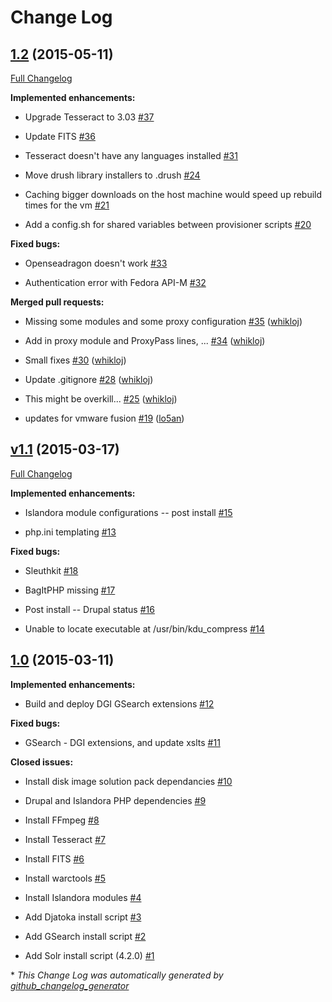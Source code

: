 # Change Log

## [1.2](https://github.com/Islandora-Labs/islandora_vagrant/tree/1.2) (2015-05-11)

[Full Changelog](https://github.com/Islandora-Labs/islandora_vagrant/compare/v1.1...1.2)

**Implemented enhancements:**

- Upgrade Tesseract to 3.03 [\#37](https://github.com/Islandora-Labs/islandora_vagrant/issues/37)

- Update FITS [\#36](https://github.com/Islandora-Labs/islandora_vagrant/issues/36)

- Tesseract doesn't have any languages installed [\#31](https://github.com/Islandora-Labs/islandora_vagrant/issues/31)

- Move drush library installers to .drush [\#24](https://github.com/Islandora-Labs/islandora_vagrant/issues/24)

- Caching bigger downloads on the host machine would speed up rebuild times for the vm [\#21](https://github.com/Islandora-Labs/islandora_vagrant/issues/21)

- Add a config.sh for shared variables between provisioner scripts [\#20](https://github.com/Islandora-Labs/islandora_vagrant/issues/20)

**Fixed bugs:**

- Openseadragon doesn't work [\#33](https://github.com/Islandora-Labs/islandora_vagrant/issues/33)

- Authentication error with Fedora API-M [\#32](https://github.com/Islandora-Labs/islandora_vagrant/issues/32)

**Merged pull requests:**

- Missing some modules and some proxy configuration [\#35](https://github.com/Islandora-Labs/islandora_vagrant/pull/35) ([whikloj](https://github.com/whikloj))

- Add in proxy module and ProxyPass lines, ... [\#34](https://github.com/Islandora-Labs/islandora_vagrant/pull/34) ([whikloj](https://github.com/whikloj))

- Small fixes [\#30](https://github.com/Islandora-Labs/islandora_vagrant/pull/30) ([whikloj](https://github.com/whikloj))

- Update .gitignore [\#28](https://github.com/Islandora-Labs/islandora_vagrant/pull/28) ([whikloj](https://github.com/whikloj))

- This might be overkill... [\#25](https://github.com/Islandora-Labs/islandora_vagrant/pull/25) ([whikloj](https://github.com/whikloj))

- updates for  vmware fusion [\#19](https://github.com/Islandora-Labs/islandora_vagrant/pull/19) ([lo5an](https://github.com/lo5an))

## [v1.1](https://github.com/Islandora-Labs/islandora_vagrant/tree/v1.1) (2015-03-17)

[Full Changelog](https://github.com/Islandora-Labs/islandora_vagrant/compare/1.0...v1.1)

**Implemented enhancements:**

- Islandora module configurations -- post install [\#15](https://github.com/Islandora-Labs/islandora_vagrant/issues/15)

- php.ini templating [\#13](https://github.com/Islandora-Labs/islandora_vagrant/issues/13)

**Fixed bugs:**

- Sleuthkit [\#18](https://github.com/Islandora-Labs/islandora_vagrant/issues/18)

- BagItPHP missing [\#17](https://github.com/Islandora-Labs/islandora_vagrant/issues/17)

- Post install -- Drupal status [\#16](https://github.com/Islandora-Labs/islandora_vagrant/issues/16)

- Unable to locate executable at /usr/bin/kdu\_compress [\#14](https://github.com/Islandora-Labs/islandora_vagrant/issues/14)

## [1.0](https://github.com/Islandora-Labs/islandora_vagrant/tree/1.0) (2015-03-11)

**Implemented enhancements:**

- Build and deploy DGI GSearch extensions [\#12](https://github.com/Islandora-Labs/islandora_vagrant/issues/12)

**Fixed bugs:**

- GSearch - DGI extensions, and update xslts [\#11](https://github.com/Islandora-Labs/islandora_vagrant/issues/11)

**Closed issues:**

- Install disk image solution pack dependancies [\#10](https://github.com/Islandora-Labs/islandora_vagrant/issues/10)

- Drupal and Islandora PHP dependencies [\#9](https://github.com/Islandora-Labs/islandora_vagrant/issues/9)

- Install FFmpeg [\#8](https://github.com/Islandora-Labs/islandora_vagrant/issues/8)

- Install Tesseract [\#7](https://github.com/Islandora-Labs/islandora_vagrant/issues/7)

- Install FITS [\#6](https://github.com/Islandora-Labs/islandora_vagrant/issues/6)

- Install warctools [\#5](https://github.com/Islandora-Labs/islandora_vagrant/issues/5)

- Install Islandora modules [\#4](https://github.com/Islandora-Labs/islandora_vagrant/issues/4)

- Add Djatoka install script [\#3](https://github.com/Islandora-Labs/islandora_vagrant/issues/3)

- Add GSearch install script [\#2](https://github.com/Islandora-Labs/islandora_vagrant/issues/2)

- Add Solr install script \(4.2.0\) [\#1](https://github.com/Islandora-Labs/islandora_vagrant/issues/1)



\* *This Change Log was automatically generated by [github_changelog_generator](https://github.com/skywinder/Github-Changelog-Generator)*